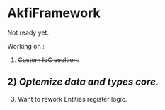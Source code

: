 # AkfiFramework
 
Not ready yet. 

Working on : 
1) ~~Custom IoC soultion.~~
##  2) ***Optemize data and types core.***
3) Want to rework Entities register logic.
